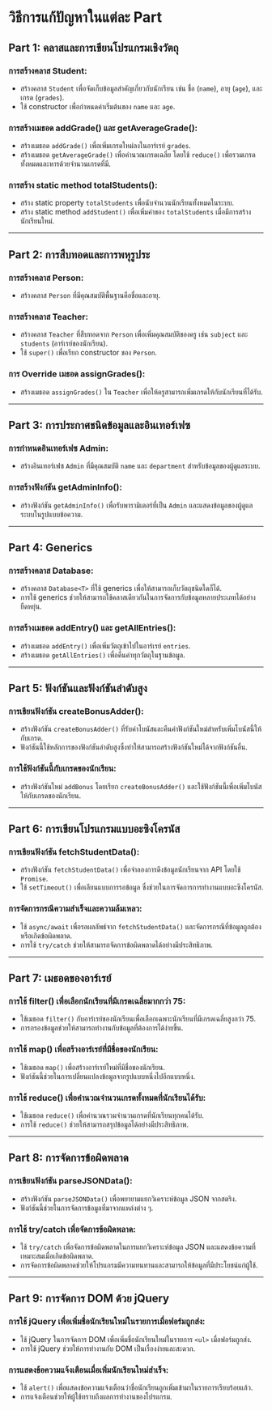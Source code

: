 # วิธีการแก้ปัญหาในแต่ละ Part

## Part 1: คลาสและการเขียนโปรแกรมเชิงวัตถุ

### การสร้างคลาส Student:
- สร้างคลาส `Student` เพื่อจัดเก็บข้อมูลสำคัญเกี่ยวกับนักเรียน เช่น ชื่อ (`name`), อายุ (`age`), และเกรด (`grades`).
- ใช้ constructor เพื่อกำหนดค่าเริ่มต้นของ `name` และ `age`.

### การสร้างเมธอด addGrade() และ getAverageGrade():
- สร้างเมธอด `addGrade()` เพื่อเพิ่มเกรดใหม่ลงในอาร์เรย์ `grades`.
- สร้างเมธอด `getAverageGrade()` เพื่อคำนวณเกรดเฉลี่ย โดยใช้ `reduce()` เพื่อรวมเกรดทั้งหมดและหารด้วยจำนวนเกรดที่มี.

### การสร้าง static method totalStudents():
- สร้าง static property `totalStudents` เพื่อนับจำนวนนักเรียนทั้งหมดในระบบ.
- สร้าง static method `addStudent()` เพื่อเพิ่มค่าของ `totalStudents` เมื่อมีการสร้างนักเรียนใหม่.

---

## Part 2: การสืบทอดและการพหุรูประ 

### การสร้างคลาส Person:
- สร้างคลาส `Person` ที่มีคุณสมบัติพื้นฐานคือชื่อและอายุ.

### การสร้างคลาส Teacher:
- สร้างคลาส `Teacher` ที่สืบทอดจาก `Person` เพื่อเพิ่มคุณสมบัติของครู เช่น `subject` และ `students` (อาร์เรย์ของนักเรียน).
- ใช้ `super()` เพื่อเรียก constructor ของ `Person`.

### การ Override เมธอด assignGrades():
- สร้างเมธอด `assignGrades()` ใน `Teacher` เพื่อให้ครูสามารถเพิ่มเกรดให้กับนักเรียนที่ได้รับ.

---

## Part 3: การประกาศชนิดข้อมูลและอินเทอร์เฟซ

### การกำหนดอินเทอร์เฟซ Admin:
- สร้างอินเทอร์เฟซ `Admin` ที่มีคุณสมบัติ `name` และ `department` สำหรับข้อมูลของผู้ดูแลระบบ.

### การสร้างฟังก์ชัน getAdminInfo():
- สร้างฟังก์ชัน `getAdminInfo()` เพื่อรับพารามิเตอร์ที่เป็น `Admin` และแสดงข้อมูลของผู้ดูแลระบบในรูปแบบข้อความ.

---

## Part 4: Generics 

### การสร้างคลาส Database<T>:
- สร้างคลาส `Database<T>` ที่ใช้ generics เพื่อให้สามารถเก็บวัตถุชนิดใดก็ได้.
- การใช้ generics ช่วยให้สามารถใช้คลาสเดียวกันในการจัดการกับข้อมูลหลายประเภทได้อย่างยืดหยุ่น.

### การสร้างเมธอด addEntry() และ getAllEntries():
- สร้างเมธอด `addEntry()` เพื่อเพิ่มวัตถุเข้าไปในอาร์เรย์ `entries`.
- สร้างเมธอด `getAllEntries()` เพื่อคืนค่าทุกวัตถุในฐานข้อมูล.

---

## Part 5: ฟังก์ชันและฟังก์ชันลำดับสูง 

### การเขียนฟังก์ชัน createBonusAdder():
- สร้างฟังก์ชัน `createBonusAdder()` ที่รับค่าโบนัสและคืนค่าฟังก์ชันใหม่สำหรับเพิ่มโบนัสนี้ให้กับเกรด.
- ฟังก์ชันนี้ใช้หลักการของฟังก์ชันลำดับสูงซึ่งทำให้สามารถสร้างฟังก์ชันใหม่ได้จากฟังก์ชันอื่น.

### การใช้ฟังก์ชันนี้กับเกรดของนักเรียน:
- สร้างฟังก์ชันใหม่ `addBonus` โดยเรียก `createBonusAdder()` และใช้ฟังก์ชันนี้เพื่อเพิ่มโบนัสให้กับเกรดของนักเรียน.

---

## Part 6: การเขียนโปรแกรมแบบอะซิงโครนัส 

### การเขียนฟังก์ชัน fetchStudentData():
- สร้างฟังก์ชัน `fetchStudentData()` เพื่อจำลองการดึงข้อมูลนักเรียนจาก API โดยใช้ `Promise`.
- ใช้ `setTimeout()` เพื่อเลียนแบบการรอข้อมูล ซึ่งช่วยในการจัดการการทำงานแบบอะซิงโครนัส.

### การจัดการกรณีความสำเร็จและความล้มเหลว:
- ใช้ `async/await` เพื่อรอผลลัพธ์จาก `fetchStudentData()` และจัดการกรณีที่ข้อมูลถูกต้องหรือเกิดข้อผิดพลาด.
- การใช้ `try/catch` ช่วยให้สามารถจัดการข้อผิดพลาดได้อย่างมีประสิทธิภาพ.

---

## Part 7: เมธอดของอาร์เรย์ 

### การใช้ filter() เพื่อเลือกนักเรียนที่มีเกรดเฉลี่ยมากกว่า 75:
- ใช้เมธอด `filter()` กับอาร์เรย์ของนักเรียนเพื่อเลือกเฉพาะนักเรียนที่มีเกรดเฉลี่ยสูงกว่า 75.
- การกรองข้อมูลช่วยให้สามารถทำงานกับข้อมูลที่ต้องการได้ง่ายขึ้น.

### การใช้ map() เพื่อสร้างอาร์เรย์ที่มีชื่อของนักเรียน:
- ใช้เมธอด `map()` เพื่อสร้างอาร์เรย์ใหม่ที่มีชื่อของนักเรียน.
- ฟังก์ชันนี้ช่วยในการเปลี่ยนแปลงข้อมูลจากรูปแบบหนึ่งไปอีกแบบหนึ่ง.

### การใช้ reduce() เพื่อคำนวณจำนวนเกรดทั้งหมดที่นักเรียนได้รับ:
- ใช้เมธอด `reduce()` เพื่อคำนวณรวมจำนวนเกรดที่นักเรียนทุกคนได้รับ.
- การใช้ `reduce()` ช่วยให้สามารถสรุปข้อมูลได้อย่างมีประสิทธิภาพ.

---

## Part 8: การจัดการข้อผิดพลาด 

### การเขียนฟังก์ชัน parseJSONData():
- สร้างฟังก์ชัน `parseJSONData()` เพื่อพยายามแยกวิเคราะห์ข้อมูล JSON จากสตริง.
- ฟังก์ชันนี้ช่วยในการจัดการข้อมูลที่มาจากแหล่งต่าง ๆ.

### การใช้ try/catch เพื่อจัดการข้อผิดพลาด:
- ใช้ `try/catch` เพื่อจัดการข้อผิดพลาดในการแยกวิเคราะห์ข้อมูล JSON และแสดงข้อความที่เหมาะสมเมื่อเกิดข้อผิดพลาด.
- การจัดการข้อผิดพลาดช่วยให้โปรแกรมมีความทนทานและสามารถให้ข้อมูลที่มีประโยชน์แก่ผู้ใช้.

---

## Part 9: การจัดการ DOM ด้วย jQuery 

### การใช้ jQuery เพื่อเพิ่มชื่อนักเรียนใหม่ในรายการเมื่อฟอร์มถูกส่ง:
- ใช้ jQuery ในการจัดการ DOM เพื่อเพิ่มชื่อนักเรียนใหม่ในรายการ `<ul>` เมื่อฟอร์มถูกส่ง.
- การใช้ jQuery ช่วยให้การทำงานกับ DOM เป็นเรื่องง่ายและสะดวก.

### การแสดงข้อความแจ้งเตือนเมื่อเพิ่มนักเรียนใหม่สำเร็จ:
- ใช้ `alert()` เพื่อแสดงข้อความแจ้งเตือนว่าชื่อนักเรียนถูกเพิ่มเข้ามาในรายการเรียบร้อยแล้ว.
- การแจ้งเตือนช่วยให้ผู้ใช้ทราบถึงผลการทำงานของโปรแกรม.
